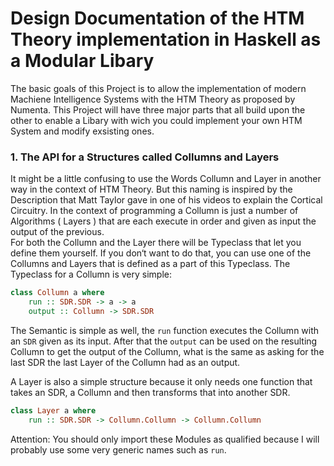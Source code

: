 # Design Documentation of the HTM Theory implementation in Haskell as a Modular Libary
The basic goals of this Project is to allow the implementation of modern Machiene Intelligence Systems with the HTM Theory as proposed by Numenta.
This Project will have three major parts that all build upon the other to enable a Libary with wich you could implement your own HTM System and modify exsisting ones.
### 1. The API for a Structures called Collumns and Layers
It might be a little confusing to use the Words Collumn and Layer in another way in the context of HTM Theory. 
But this naming is inspired by the Description that Matt Taylor gave in one of his videos
to explain the Cortical Circuitry. 
In the context of programming a Collumn is just a number of Algorithms ( Layers ) 
that are each execute in order and given as input the output of the previous.                        
For both the Collumn and the Layer there will be Typeclass that let you define them yourself. 
If you don‘t want to do that, you can use one of the Collumns and Layers 
that is  defined as a part of this Typeclass.
The Typeclass for a Collumn is very simple:
```haskell
class Collumn a where
    run :: SDR.SDR -> a -> a
    output :: Collumn -> SDR.SDR
```
The Semantic is simple as well, the `run` function executes the 
Collumn with an `SDR` given as its input.
After that the `output` can be used on the resulting Collumn to
get the output of the Collumn, what is the same as asking
for the last SDR the last Layer of the Collumn had as an output.

A Layer is also a simple structure because it only
needs one function that takes an SDR, a Collumn and then
transforms that into another SDR.
```haskell
class Layer a where
    run :: SDR.SDR -> Collumn.Collumn -> Collumn.Collumn
```
Attention: You should only import these Modules as qualified
because I will probably use some very generic names such as
`run`.
